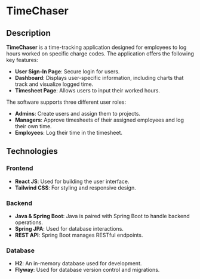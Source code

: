 # TimeChaser

## Description

**TimeChaser** is a time-tracking application designed for employees to log hours worked on specific charge codes. The application offers the following key features:

- **User Sign-In Page**: Secure login for users.
- **Dashboard**: Displays user-specific information, including charts that track and visualize logged time.
- **Timesheet Page**: Allows users to input their worked hours.

The software supports three different user roles:

- **Admins**: Create users and assign them to projects.
- **Managers**: Approve timesheets of their assigned employees and log their own time.
- **Employees**: Log their time in the timesheet.

## Technologies

### Frontend

- **React JS**: Used for building the user interface.
- **Tailwind CSS**: For styling and responsive design.

### Backend

- **Java & Spring Boot**: Java is paired with Spring Boot to handle backend operations.
- **Spring JPA**: Used for database interactions.
- **REST API**: Spring Boot manages RESTful endpoints.

### Database

- **H2**: An in-memory database used for development.
- **Flyway**: Used for database version control and migrations.
